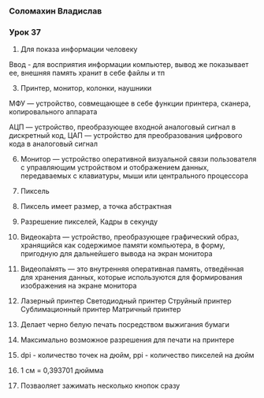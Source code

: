 ### Соломахин Владислав
### Урок 37 

1) Для показа информации человеку

Ввод - для восприятия информации компьютер, вывод же показывает ее, внешняя память хранит в себе файлы и тп

3) Принтер, монитор, колонки, наушники

МФУ — устройство, совмещающее в себе функции принтера, сканера, копировального аппарата

АЦП — устройство, преобразующее входной аналоговый сигнал в дискретный код, ЦАП — устройство для преобразования цифрового кода в аналоговый сигнал

6) Монитор — устройство оперативной визуальной связи пользователя с управляющим устройством и отображением данных, передаваемых с клавиатуры, мыши или центрального процессора

7) Пиксель

8) Пиксель имеет размер, а точка абстрактная

10) Разрешение пикселей, Кадры в секунду

11) Видеока́рта — устройство, преобразующее графический образ, хранящийся как содержимое памяти компьютера, в форму, пригодную для дальнейшего вывода на экран монитора

12) Видеопа́мять — это внутренняя оперативная память, отведённая для хранения данных, которые используются для формирования изображения на экране монитора

13) Лазерный принтер Светодиодный принтер Струйный принтер Сублимационный принтер Матричный принтер

14) Делает черно белую печать посредством выжигания бумаги 

15) Максимально возможное разрешения для печати на принтере

16) dpi - количество точек на дюйм, ppi - количество пикселей на дюйм

17) 1 см = 0,393701 дюймма

18) Позваоляет зажимать несколько кнопок сразу
